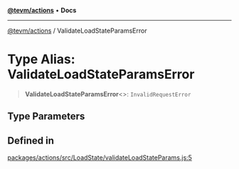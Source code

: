 [**@tevm/actions**](../README.md) • **Docs**

***

[@tevm/actions](../globals.md) / ValidateLoadStateParamsError

# Type Alias: ValidateLoadStateParamsError

> **ValidateLoadStateParamsError**\<\>: `InvalidRequestError`

## Type Parameters

## Defined in

[packages/actions/src/LoadState/validateLoadStateParams.js:5](https://github.com/evmts/tevm-monorepo/blob/main/packages/actions/src/LoadState/validateLoadStateParams.js#L5)
